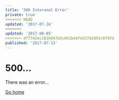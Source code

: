 ```yaml
---
title: '500 Interanal Error'
private: true
<<<<<<< HEAD
updated: '2017-07-16'
=======
updated: '2017-08-05'
>>>>>>> df7742ec1816047b3c041bebfe53742891c0797d
published: '2017-07-13'
---
```

# 500...

There was an error...

[Go home](/)